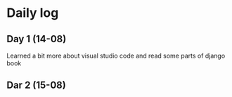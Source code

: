 # Daily log

## Day 1 (14-08)

Learned a bit more about visual studio code and read some parts of django book

## Dar 2 (15-08)
